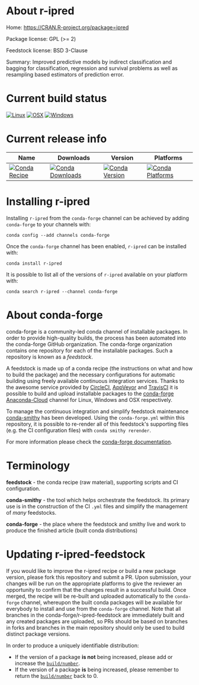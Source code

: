 About r-ipred
=============

Home: https://CRAN.R-project.org/package=ipred

Package license: GPL (>= 2)

Feedstock license: BSD 3-Clause

Summary: Improved predictive models by indirect classification and bagging for classification, regression and survival problems  as well as resampling based estimators of prediction error.



Current build status
====================

[![Linux](https://img.shields.io/circleci/project/github/conda-forge/r-ipred-feedstock/master.svg?label=Linux)](https://circleci.com/gh/conda-forge/r-ipred-feedstock)
[![OSX](https://img.shields.io/travis/conda-forge/r-ipred-feedstock/master.svg?label=macOS)](https://travis-ci.org/conda-forge/r-ipred-feedstock)
[![Windows](https://img.shields.io/appveyor/ci/conda-forge/r-ipred-feedstock/master.svg?label=Windows)](https://ci.appveyor.com/project/conda-forge/r-ipred-feedstock/branch/master)

Current release info
====================

| Name | Downloads | Version | Platforms |
| --- | --- | --- | --- |
| [![Conda Recipe](https://img.shields.io/badge/recipe-r--ipred-green.svg)](https://anaconda.org/conda-forge/r-ipred) | [![Conda Downloads](https://img.shields.io/conda/dn/conda-forge/r-ipred.svg)](https://anaconda.org/conda-forge/r-ipred) | [![Conda Version](https://img.shields.io/conda/vn/conda-forge/r-ipred.svg)](https://anaconda.org/conda-forge/r-ipred) | [![Conda Platforms](https://img.shields.io/conda/pn/conda-forge/r-ipred.svg)](https://anaconda.org/conda-forge/r-ipred) |

Installing r-ipred
==================

Installing `r-ipred` from the `conda-forge` channel can be achieved by adding `conda-forge` to your channels with:

```
conda config --add channels conda-forge
```

Once the `conda-forge` channel has been enabled, `r-ipred` can be installed with:

```
conda install r-ipred
```

It is possible to list all of the versions of `r-ipred` available on your platform with:

```
conda search r-ipred --channel conda-forge
```


About conda-forge
=================

conda-forge is a community-led conda channel of installable packages.
In order to provide high-quality builds, the process has been automated into the
conda-forge GitHub organization. The conda-forge organization contains one repository
for each of the installable packages. Such a repository is known as a *feedstock*.

A feedstock is made up of a conda recipe (the instructions on what and how to build
the package) and the necessary configurations for automatic building using freely
available continuous integration services. Thanks to the awesome service provided by
[CircleCI](https://circleci.com/), [AppVeyor](http://www.appveyor.com/)
and [TravisCI](https://travis-ci.org/) it is possible to build and upload installable
packages to the [conda-forge](https://anaconda.org/conda-forge)
[Anaconda-Cloud](http://docs.anaconda.org/) channel for Linux, Windows and OSX respectively.

To manage the continuous integration and simplify feedstock maintenance
[conda-smithy](http://github.com/conda-forge/conda-smithy) has been developed.
Using the ``conda-forge.yml`` within this repository, it is possible to re-render all of
this feedstock's supporting files (e.g. the CI configuration files) with ``conda smithy rerender``.

For more information please check the [conda-forge documentation](https://conda-forge.org/docs/).

Terminology
===========

**feedstock** - the conda recipe (raw material), supporting scripts and CI configuration.

**conda-smithy** - the tool which helps orchestrate the feedstock.
                   Its primary use is in the construction of the CI ``.yml`` files
                   and simplify the management of *many* feedstocks.

**conda-forge** - the place where the feedstock and smithy live and work to
                  produce the finished article (built conda distributions)


Updating r-ipred-feedstock
==========================

If you would like to improve the r-ipred recipe or build a new
package version, please fork this repository and submit a PR. Upon submission,
your changes will be run on the appropriate platforms to give the reviewer an
opportunity to confirm that the changes result in a successful build. Once
merged, the recipe will be re-built and uploaded automatically to the
`conda-forge` channel, whereupon the built conda packages will be available for
everybody to install and use from the `conda-forge` channel.
Note that all branches in the conda-forge/r-ipred-feedstock are
immediately built and any created packages are uploaded, so PRs should be based
on branches in forks and branches in the main repository should only be used to
build distinct package versions.

In order to produce a uniquely identifiable distribution:
 * If the version of a package **is not** being increased, please add or increase
   the [``build/number``](http://conda.pydata.org/docs/building/meta-yaml.html#build-number-and-string).
 * If the version of a package **is** being increased, please remember to return
   the [``build/number``](http://conda.pydata.org/docs/building/meta-yaml.html#build-number-and-string)
   back to 0.
